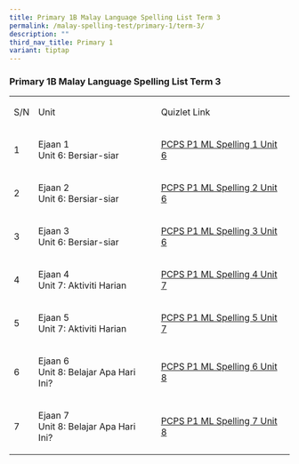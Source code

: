 ```yaml
---
title: Primary 1B Malay Language Spelling List Term 3
permalink: /malay-spelling-test/primary-1/term-3/
description: ""
third_nav_title: Primary 1
variant: tiptap
---
```

<h3>Primary 1B Malay Language Spelling List Term 3</h3>
<table style="minWidth: 75px">
<colgroup>
<col>
<col>
<col>
</colgroup>
<tbody>
<tr>
<td rowspan="1" colspan="1">
<p>S/N</p>
</td>
<td rowspan="1" colspan="1">
<p>Unit</p>
</td>
<td rowspan="1" colspan="1">
<p>Quizlet Link</p>
</td>
</tr>
<tr>
<td rowspan="1" colspan="1">
<p>1</p>
</td>
<td rowspan="1" colspan="1">
<p>Ejaan 1
<br>Unit 6: Bersiar-siar</p>
</td>
<td rowspan="1" colspan="1">
<p><a href="https://quizlet.com/299962034/ejaan-1-unit-6-bersiar-siar" rel="noopener noreferrer nofollow" target="_blank">PCPS P1 ML Spelling 1 Unit 6</a>
</p>
</td>
</tr>
<tr>
<td rowspan="1" colspan="1">
<p>2</p>
</td>
<td rowspan="1" colspan="1">
<p>Ejaan 2
<br>Unit 6: Bersiar-siar</p>
</td>
<td rowspan="1" colspan="1">
<p><a href="https://quizlet.com/299962581/ejaan-2-unit-6-bersiar-siar" rel="noopener noreferrer nofollow" target="_blank">PCPS P1 ML Spelling 2 Unit 6</a>
</p>
</td>
</tr>
<tr>
<td rowspan="1" colspan="1">
<p>3</p>
</td>
<td rowspan="1" colspan="1">
<p>Ejaan 3
<br>Unit 6: Bersiar-siar</p>
</td>
<td rowspan="1" colspan="1">
<p><a href="https://quizlet.com/299963010/ejaan-3-unit-6-bersiar-siar" rel="noopener noreferrer nofollow" target="_blank">PCPS P1 ML Spelling 3 Unit 6</a>
</p>
</td>
</tr>
<tr>
<td rowspan="1" colspan="1">
<p>4</p>
</td>
<td rowspan="1" colspan="1">
<p>Ejaan 4
<br>Unit 7: Aktiviti Harian</p>
</td>
<td rowspan="1" colspan="1">
<p><a href="https://quizlet.com/299963654/ejaan-4-unit-7-aktiviti-harian" rel="noopener noreferrer nofollow" target="_blank">PCPS P1 ML Spelling 4 Unit 7</a>
</p>
</td>
</tr>
<tr>
<td rowspan="1" colspan="1">
<p>5</p>
</td>
<td rowspan="1" colspan="1">
<p>Ejaan 5
<br>Unit 7: Aktiviti Harian</p>
</td>
<td rowspan="1" colspan="1">
<p><a href="https://quizlet.com/299964296/ejaan-5-unit-7-aktiviti-harian" rel="noopener noreferrer nofollow" target="_blank">PCPS P1 ML Spelling 5 Unit 7</a>
</p>
</td>
</tr>
<tr>
<td rowspan="1" colspan="1">
<p>6</p>
</td>
<td rowspan="1" colspan="1">
<p>Ejaan 6
<br>Unit 8: Belajar Apa Hari Ini?</p>
</td>
<td rowspan="1" colspan="1">
<p><a href="https://quizlet.com/299964928/ejaan-6-unit-8-belajar-apa-hari-ini" rel="noopener noreferrer nofollow" target="_blank">PCPS P1 ML Spelling 6 Unit 8</a>
</p>
</td>
</tr>
<tr>
<td rowspan="1" colspan="1">
<p>7</p>
</td>
<td rowspan="1" colspan="1">
<p>Ejaan 7
<br>Unit 8: Belajar Apa Hari Ini?</p>
</td>
<td rowspan="1" colspan="1">
<p><a href="https://quizlet.com/299965380/ejaan-7-unit-8-belajar-apa-hari-ini" rel="noopener noreferrer nofollow" target="_blank">PCPS P1 ML Spelling 7 Unit 8</a>
</p>
</td>
</tr>
</tbody>
</table>
<p></p>